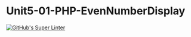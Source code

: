 # Unit5-01-PHP-EvenNumberDisplay
[![GitHub's Super Linter](https://github.com/ICS20-Programming-Graeme-Barbe/Unit5-01-PHP-EvenNumberDisplay/workflows/GitHub's%20Super%20Linter/badge.svg)](https://github.com/ICS20-Programming-Graeme-Barbe/Unit5-01-PHP-EvenNumberDisplay/actions)